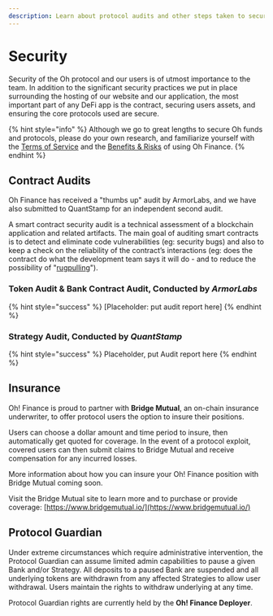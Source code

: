 ```yaml
---
description: Learn about protocol audits and other steps taken to secure Oh! Finance
---
```


# Security

Security of the Oh protocol and our users is of utmost importance to the team. In addition to the significant security practices we put in place surrounding the hosting of our website and our application, the most important part of any DeFi app is the contract, securing users assets, and ensuring the core protocols used are secure.

{% hint style="info" %}
Although we go to great lengths to secure Oh funds and protocols, please do your own research, and familiarize yourself with the [Terms of Service](../terms-of-service.md) and the [Benefits & Risks](benefits-and-risks.md) of using Oh Finance.
{% endhint %}

## Contract Audits

Oh Finance has received a "thumbs up" audit by ArmorLabs, and we have also submitted to QuantStamp for an independent second audit.

A smart contract security audit is a technical assessment of a blockchain application and related artifacts. The main goal of auditing smart contracts is to detect and eliminate code vulnerabilities \(eg: security bugs\) and also to keep a check on the reliability of the contract’s interactions \(eg: does the contract do what the development team says it will do - and to reduce the possibility of "[rugpulling](https://coinmarketcap.com/alexandria/glossary/rug-pull)"\).

### Token Audit & Bank Contract Audit, Conducted by _ArmorLabs_

{% hint style="success" %}
\[Placeholder: put audit report here\]
{% endhint %}

### Strategy Audit, Conducted by _QuantStamp_

{% hint style="success" %}
Placeholder, put Audit report here
{% endhint %}

## Insurance

Oh! Finance is proud to partner with **Bridge Mutual**, an on-chain insurance underwriter, to offer protocol users the option to insure their positions.

Users can choose a dollar amount and time period to insure, then automatically get quoted for coverage. In the event of a protocol exploit, covered users can then submit claims to Bridge Mutual and receive compensation for any incurred losses.

More information about how you can insure your Oh! Finance position with Bridge Mutual coming soon.

Visit the Bridge Mutual site to learn more and to purchase or provide coverage: [https://www.bridgemutual.io/](https://www.bridgemutual.io/)

## Protocol Guardian

Under extreme circumstances which require administrative intervention, the Protocol Guardian can assume limited admin capabilities to pause a given Bank and/or Strategy. All deposits to a paused Bank are suspended and all underlying tokens are withdrawn from any affected Strategies to allow user withdrawal. Users maintain the rights to withdraw underlying at any time.

Protocol Guardian rights are currently held by the **Oh! Finance Deployer**.



